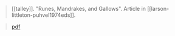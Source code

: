> [[talley]]. "Runes, Mandrakes, and Gallows". Article in [[larson-littleton-puhvel1974eds]]. 

> [pdf](a/talley1974.pdf)